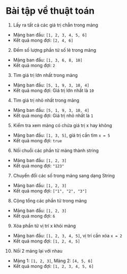 # Bài tập về thuật toán

1. Lấy ra tất cả các giá trị chẵn trong mảng

- Mảng ban đầu: `[1, 2, 3, 4, 5, 6]`
- Kết quả mong đợi: `[2, 4, 6]`

2. Đếm số lượng phần tử số lẻ trong mảng

- Mảng ban đầu: `[1, 3, 6, 8, 10]`
- Kết quả mong đợi: `2`

3. Tìm giá trị lớn nhất trong mảng

- Mảng ban đầu: `[5, 1, 9, 3, 10, 4]`
- Kết quả mong đợi: Giá trị lớn nhất là `10`

4. Tìm giá trị nhỏ nhất trong mảng

- Mảng ban đầu: `[5, 1, 9, 3, 10, 4]`
- Kết quả mong đợi: Giá trị nhỏ nhất là `1`

5. Kiểm tra xem mảng có chứa giá trị x hay không

- Mảng ban đầu: `[1, 3, 5]`, giá trị cần tìm `x = 5`
- Kết quả mong đợi: `true`

6. Nối chuỗi các phần tử mảng thành string

- Mảng ban đầu: `[1, 2, 3]`
- Kết quả mong đợi: `"123"`

7. Chuyển đổi các số trong mảng sang dạng String

- Mảng ban đầu: `[1, 2, 3]`
- Kết quả mong đợi: `["1", "2", "3"]`

8. Cộng tổng các phần tử trong mảng

- Mảng ban đầu: `[1, 2, 3]`
- Kết quả mong đợi: `6`

9. Xóa phần tử vị trí x khỏi mảng

- Mảng ban đầu: `[1, 2, 3, 4, 5]`, vị trí cần xóa `x = 2`
- Kết quả mong đợi: `[1, 2, 4, 5]`

10. Nối 2 mảng lại với nhau

- Mảng 1: `[1, 2, 3]`, Mảng 2: `[4, 5, 6]`
- Kết quả mong đợi: `[1, 2, 3, 4, 5, 6]`

